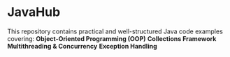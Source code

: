 # JavaHub
This repository contains practical and well-structured Java code examples covering: **Object-Oriented Programming (OOP)**   **Collections Framework**   **Multithreading &amp; Concurrency**   **Exception Handling**  

